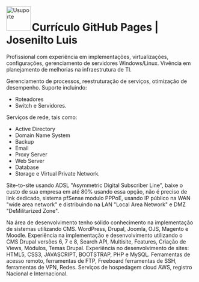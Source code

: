 <img  title="Usuporte" align="left" width="65" height="65" src="https://user-images.githubusercontent.com/16817969/63829118-f493e800-c93e-11e9-92f3-68e3ac264f49.png">

# Currículo GitHub Pages | Josenilto Luis

Profissional com experiência em implementações, virtualizações, configurações, gerenciamento de servidores Windows/Linux. Vivência em planejamento de melhorias na infraestrutura de TI. 

Gerenciamento de processos, reestruturação de serviços, otimização de desempenho. 
  Suporte incluindo: 
  
  * Roteadores 
  * Switch e Servidores. 
  
  Serviços de rede, tais como: 
  
* Active Directory 
* Domain Name System 
* Backup
* Email
* Proxy Server
* Web Server
* Database
* Storage e Virtual Private Network.

Site-to-site usando ADSL "Asymmetric Digital Subscriber Line", baixe o custo de sua empresa em até 80% usando essa opção, não é preciso de link dedicado, sistema pfSense modulo PPPoE, usando IP público na WAN "wide area network" e distribuindo na LAN "Local Area Network" e DMZ "DeMilitarized Zone".

Na área de desenvolvimento tenho sólido conhecimento na implementação de sistemas utilizando CMS. WordPress, Drupal, Joomla, OJS, Magento e Moodle. Experiência na implementação e desenvolvimento utilizando o CMS Drupal versões 6, 7 e 8, Search API, Multisite, Features, Criação de Views, Módulos, Temas Drupal. Experiência no desenvolvimento de sites: HTML5, CSS3, JAVASCRIPT, BOOTSTRAP, PHP e MySQL. Ferramentas de acesso remoto, ferramentas de FTP, Freeboard ferramentas de SSH, ferramentas de VPN, Redes. Serviços de hospedagem cloud AWS, registro Nacional e Internacional.
